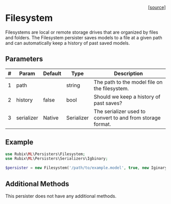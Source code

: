<span style="float:right;"><a href="https://github.com/RubixML/RubixML/blob/master/src/Persisters/Filesystem.php">[source]</a></span>

# Filesystem
Filesystems are local or remote storage drives that are organized by files and folders. The Filesystem persister saves models to a file at a given path and can automatically keep a history of past saved models.

## Parameters
| # | Param | Default | Type | Description |
|---|---|---|---|---|
| 1 | path | | string | The path to the model file on the filesystem. |
| 2 | history | false | bool | Should we keep a history of past saves? |
| 3 | serializer | Native | Serializer | The serializer used to convert to and from storage format. |

## Example
```php
use Rubix\ML\Persisters\Filesystem;
use Rubix\ML\Persisters\Serializers\Igbinary;

$persister = new Filesystem('/path/to/example.model', true, new Iginary());
```

## Additional Methods
This persister does not have any additional methods.
